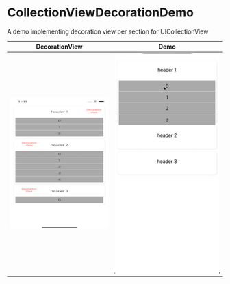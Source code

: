 # CollectionViewDecorationDemo
A demo implementing decoration view per section for UICollectionView 


DecorationView         |  Demo
:-------------------------:|:-------------------------:
![](https://github.com/ayman-ibrahim/CollectionViewDecorationDemo/blob/master/media/DecorationViewSH.png)  |  ![](https://github.com/ayman-ibrahim/CollectionViewDecorationDemo/blob/master/media/DecorationView.gif)
